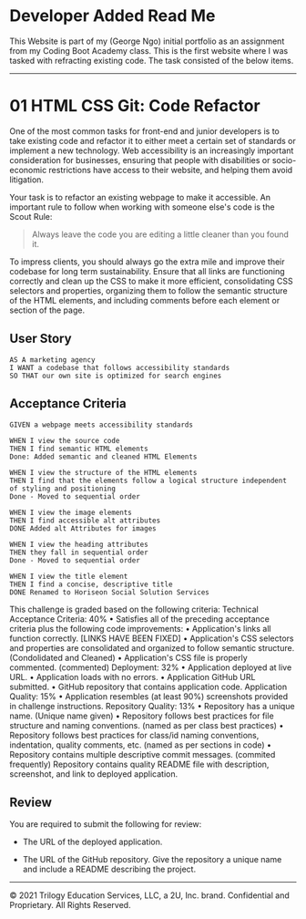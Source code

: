 # Developer Added Read Me
This Website is part of my (George Ngo) initial portfolio as an assignment from my Coding Boot Academy class. This is the first website where I was tasked with refracting existing code. The task consisted of the below items.

------------


# 01 HTML CSS Git: Code Refactor

One of the most common tasks for front-end and junior developers is to take existing code and refactor it to either meet a certain set of standards or implement a new technology. Web accessibility is an increasingly important consideration for businesses, ensuring that people with disabilities or socio-economic restrictions have access to their website, and helping them avoid litigation.

Your task is to refactor an existing webpage to make it accessible. An important rule to follow when working with someone else's code is the Scout Rule:

> Always leave the code you are editing a little cleaner than you found it.

To impress clients, you should always go the extra mile and improve their codebase for long term sustainability. Ensure that all links are functioning correctly and clean up the CSS to make it more efficient, consolidating CSS selectors and properties, organizing them to follow the semantic structure of the HTML elements, and including comments before each element or section of the page.

## User Story

```
AS A marketing agency
I WANT a codebase that follows accessibility standards
SO THAT our own site is optimized for search engines
```

## Acceptance Criteria

```
GIVEN a webpage meets accessibility standards

WHEN I view the source code
THEN I find semantic HTML elements
Done: Added semantic and cleaned HTML Elements

WHEN I view the structure of the HTML elements
THEN I find that the elements follow a logical structure independent of styling and positioning
Done - Moved to sequential order

WHEN I view the image elements
THEN I find accessible alt attributes
DONE Added alt Attributes for images

WHEN I view the heading attributes
THEN they fall in sequential order
Done - Moved to sequential order

WHEN I view the title element
THEN I find a concise, descriptive title
DONE Renamed to Horiseon Social Solution Services
```
This challenge is graded based on the following criteria:
Technical Acceptance Criteria: 40%
• Satisfies all of the preceding acceptance criteria plus the following code improvements:
• Application's links all function correctly. [LINKS HAVE BEEN FIXED]
• Application's CSS selectors and properties are consolidated and organized to follow semantic structure. (Condolidated and Cleaned)
• Application's CSS file is properly commented. (commented)
Deployment: 32%
• Application deployed at live URL.
• Application loads with no errors.
• Application GitHub URL submitted.
• GitHub repository that contains application code.
Application Quality: 15%
• Application resembles (at least 90%) screenshots provided in challenge instructions.
Repository Quality: 13%
• Repository has a unique name. (Unique name given)
• Repository follows best practices for file structure and naming conventions. (named as per class best practices)
• Repository follows best practices for class/id naming conventions, indentation, quality comments, etc. (named as per sections in code)
• Repository contains multiple descriptive commit messages. (commited frequently)
Repository contains quality README file with description, screenshot, and link to deployed application.
## Review

You are required to submit the following for review:

* The URL of the deployed application.

* The URL of the GitHub repository. Give the repository a unique name and include a README describing the project.

- - -
© 2021 Trilogy Education Services, LLC, a 2U, Inc. brand. Confidential and Proprietary. All Rights Reserved.
